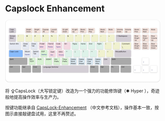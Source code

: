 # Capslock Enhancement

![控制平面](../img/keyboard-enhancement.jpg)

将 ⇪CapsLock（大写锁定键）改造为一个强力的功能修饰键（✱ Hyper ），奇迹般地提高操作效率与生产力。

按键功能继承自 [CapsLock-Enhancement](https://github.com/Vonng/Capslock/tree/master/docs/zh-cn) （中文参考文档），操作基本一致，按图示直接敲键盘试用，这里不再赘述。 